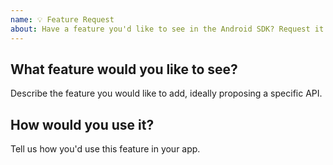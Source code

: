 ```yaml
---
name: 💡 Feature Request
about: Have a feature you'd like to see in the Android SDK? Request it here.
---
```


<!-- DO NOT DELETE
validate_template=false
template_path=.github/ISSUE_TEMPLATE/fr.md
-->

## What feature would you like to see?

Describe the feature you would like to add, ideally proposing a specific API.

## How would you use it?

Tell us how you'd use this feature in your app.
